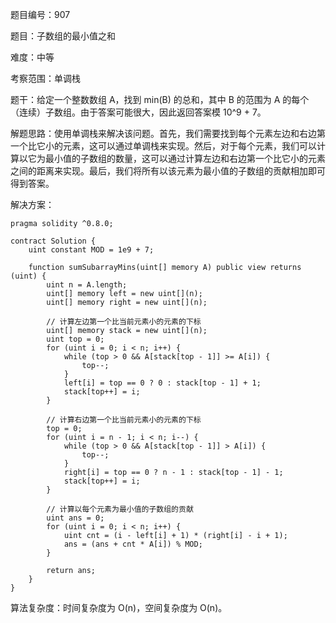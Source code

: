 题目编号：907

题目：子数组的最小值之和

难度：中等

考察范围：单调栈

题干：给定一个整数数组 A，找到 min(B) 的总和，其中 B 的范围为 A 的每个（连续）子数组。由于答案可能很大，因此返回答案模 10^9 + 7。

解题思路：使用单调栈来解决该问题。首先，我们需要找到每个元素左边和右边第一个比它小的元素，这可以通过单调栈来实现。然后，对于每个元素，我们可以计算以它为最小值的子数组的数量，这可以通过计算左边和右边第一个比它小的元素之间的距离来实现。最后，我们将所有以该元素为最小值的子数组的贡献相加即可得到答案。

解决方案：

```solidity
pragma solidity ^0.8.0;

contract Solution {
    uint constant MOD = 1e9 + 7;

    function sumSubarrayMins(uint[] memory A) public view returns (uint) {
        uint n = A.length;
        uint[] memory left = new uint[](n);
        uint[] memory right = new uint[](n);

        // 计算左边第一个比当前元素小的元素的下标
        uint[] memory stack = new uint[](n);
        uint top = 0;
        for (uint i = 0; i < n; i++) {
            while (top > 0 && A[stack[top - 1]] >= A[i]) {
                top--;
            }
            left[i] = top == 0 ? 0 : stack[top - 1] + 1;
            stack[top++] = i;
        }

        // 计算右边第一个比当前元素小的元素的下标
        top = 0;
        for (uint i = n - 1; i < n; i--) {
            while (top > 0 && A[stack[top - 1]] > A[i]) {
                top--;
            }
            right[i] = top == 0 ? n - 1 : stack[top - 1] - 1;
            stack[top++] = i;
        }

        // 计算以每个元素为最小值的子数组的贡献
        uint ans = 0;
        for (uint i = 0; i < n; i++) {
            uint cnt = (i - left[i] + 1) * (right[i] - i + 1);
            ans = (ans + cnt * A[i]) % MOD;
        }

        return ans;
    }
}
```

算法复杂度：时间复杂度为 O(n)，空间复杂度为 O(n)。